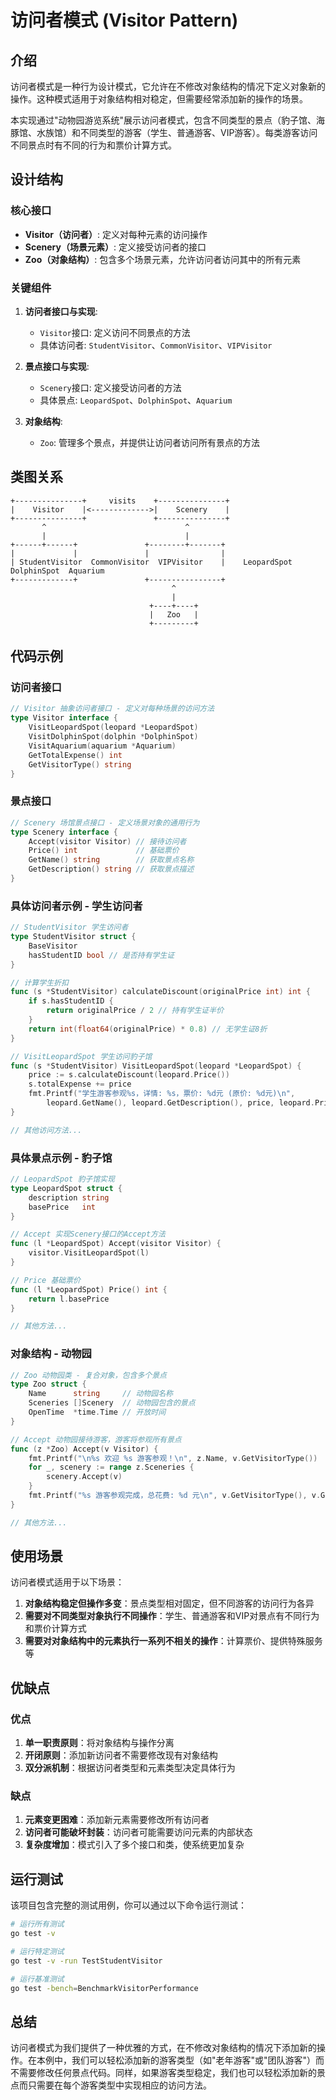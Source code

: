 # 访问者模式 (Visitor Pattern)

## 介绍

访问者模式是一种行为设计模式，它允许在不修改对象结构的情况下定义对象新的操作。这种模式适用于对象结构相对稳定，但需要经常添加新的操作的场景。

本实现通过"动物园游览系统"展示访问者模式，包含不同类型的景点（豹子馆、海豚馆、水族馆）和不同类型的游客（学生、普通游客、VIP游客）。每类游客访问不同景点时有不同的行为和票价计算方式。

## 设计结构

### 核心接口

- **Visitor（访问者）**: 定义对每种元素的访问操作
- **Scenery（场景元素）**: 定义接受访问者的接口
- **Zoo（对象结构）**: 包含多个场景元素，允许访问者访问其中的所有元素

### 关键组件

1. **访问者接口与实现**:
   - `Visitor`接口: 定义访问不同景点的方法
   - 具体访问者: `StudentVisitor`、`CommonVisitor`、`VIPVisitor`

2. **景点接口与实现**:
   - `Scenery`接口: 定义接受访问者的方法
   - 具体景点: `LeopardSpot`、`DolphinSpot`、`Aquarium`

3. **对象结构**:
   - `Zoo`: 管理多个景点，并提供让访问者访问所有景点的方法

## 类图关系

```
+---------------+     visits    +---------------+
|    Visitor    |<------------->|    Scenery    |
+---------------+               +---------------+
       ^                               ^
       |                               |
+------+------+               +--------+-------+
|             |               |                |
| StudentVisitor  CommonVisitor  VIPVisitor    |    LeopardSpot  DolphinSpot  Aquarium
+-------------+               +----------------+
                                    ^
                                    |
                               +----+----+
                               |   Zoo   |
                               +---------+
```

## 代码示例

### 访问者接口

```go
// Visitor 抽象访问者接口 - 定义对每种场景的访问方法
type Visitor interface {
    VisitLeopardSpot(leopard *LeopardSpot) 
    VisitDolphinSpot(dolphin *DolphinSpot)
    VisitAquarium(aquarium *Aquarium)
    GetTotalExpense() int
    GetVisitorType() string
}
```

### 景点接口

```go
// Scenery 场馆景点接口 - 定义场景对象的通用行为
type Scenery interface {
    Accept(visitor Visitor) // 接待访问者
    Price() int             // 基础票价
    GetName() string        // 获取景点名称
    GetDescription() string // 获取景点描述
}
```

### 具体访问者示例 - 学生访问者

```go
// StudentVisitor 学生访问者
type StudentVisitor struct {
    BaseVisitor
    hasStudentID bool // 是否持有学生证
}

// 计算学生折扣
func (s *StudentVisitor) calculateDiscount(originalPrice int) int {
    if s.hasStudentID {
        return originalPrice / 2 // 持有学生证半价
    }
    return int(float64(originalPrice) * 0.8) // 无学生证8折
}

// VisitLeopardSpot 学生访问豹子馆
func (s *StudentVisitor) VisitLeopardSpot(leopard *LeopardSpot) {
    price := s.calculateDiscount(leopard.Price())
    s.totalExpense += price
    fmt.Printf("学生游客参观%s，详情: %s，票价: %d元 (原价: %d元)\n",
        leopard.GetName(), leopard.GetDescription(), price, leopard.Price())
}

// 其他访问方法...
```

### 具体景点示例 - 豹子馆

```go
// LeopardSpot 豹子馆实现
type LeopardSpot struct {
    description string
    basePrice   int
}

// Accept 实现Scenery接口的Accept方法
func (l *LeopardSpot) Accept(visitor Visitor) {
    visitor.VisitLeopardSpot(l)
}

// Price 基础票价
func (l *LeopardSpot) Price() int {
    return l.basePrice
}

// 其他方法...
```

### 对象结构 - 动物园

```go
// Zoo 动物园类 - 复合对象，包含多个景点
type Zoo struct {
    Name      string     // 动物园名称
    Sceneries []Scenery  // 动物园包含的景点
    OpenTime  *time.Time // 开放时间
}

// Accept 动物园接待游客，游客将参观所有景点
func (z *Zoo) Accept(v Visitor) {
    fmt.Printf("\n%s 欢迎 %s 游客参观！\n", z.Name, v.GetVisitorType())
    for _, scenery := range z.Sceneries {
        scenery.Accept(v)
    }
    fmt.Printf("%s 游客参观完成，总花费: %d 元\n", v.GetVisitorType(), v.GetTotalExpense())
}

// 其他方法...
```

## 使用场景

访问者模式适用于以下场景：

1. **对象结构稳定但操作多变**：景点类型相对固定，但不同游客的访问行为各异
2. **需要对不同类型对象执行不同操作**：学生、普通游客和VIP对景点有不同行为和票价计算方式
3. **需要对对象结构中的元素执行一系列不相关的操作**：计算票价、提供特殊服务等

## 优缺点

### 优点

1. **单一职责原则**：将对象结构与操作分离
2. **开闭原则**：添加新访问者不需要修改现有对象结构
3. **双分派机制**：根据访问者类型和元素类型决定具体行为

### 缺点

1. **元素变更困难**：添加新元素需要修改所有访问者
2. **访问者可能破坏封装**：访问者可能需要访问元素的内部状态
3. **复杂度增加**：模式引入了多个接口和类，使系统更加复杂

## 运行测试

该项目包含完整的测试用例，你可以通过以下命令运行测试：

```bash
# 运行所有测试
go test -v

# 运行特定测试
go test -v -run TestStudentVisitor

# 运行基准测试
go test -bench=BenchmarkVisitorPerformance
```

## 总结

访问者模式为我们提供了一种优雅的方式，在不修改对象结构的情况下添加新的操作。在本例中，我们可以轻松添加新的游客类型（如"老年游客"或"团队游客"）而不需要修改任何景点代码。同样，如果游客类型稳定，我们也可以轻松添加新的景点而只需要在每个游客类型中实现相应的访问方法。